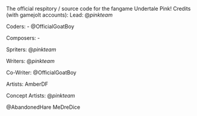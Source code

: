 The official respitory / source code for the fangame Undertale Pink!
Credits (with gamejolt accounts): Lead: 
@_pinkteam_ 

Coders:  - 
@OfficialGoatBoy 

Composers: -

Spriters: 
@_pinkteam_ 

Writers: 
@_pinkteam_ 

Co-Writer: 
@OfficialGoatBoy 

Artists: AmberDF

Concept Artists: 
@_pinkteam_ 
 
@AbandonedHare 
MeDreDice
